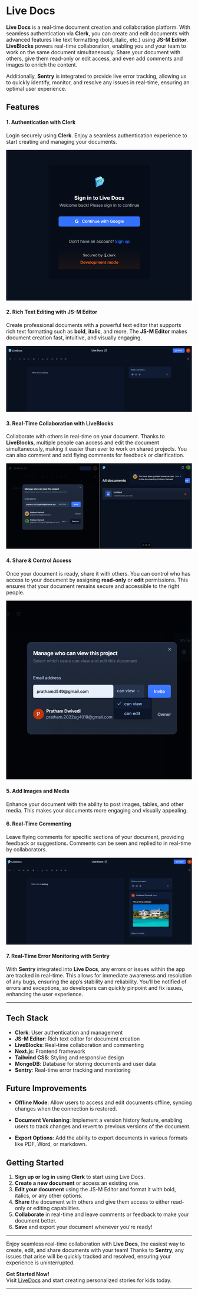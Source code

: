 # Live Docs

**Live Docs** is a real-time document creation and collaboration platform. With seamless authentication via **Clerk**, you can create and edit documents with advanced features like text formatting (bold, italic, etc.) using **JS-M Editor**. **LiveBlocks** powers real-time collaboration, enabling you and your team to work on the same document simultaneously. Share your document with others, give them read-only or edit access, and even add comments and images to enrich the content.

Additionally, **Sentry** is integrated to provide live error tracking, allowing us to quickly identify, monitor, and resolve any issues in real-time, ensuring an optimal user experience.

## Features

#### **1. Authentication with Clerk**
Login securely using **Clerk**. Enjoy a seamless authentication experience to start creating and managing your documents.

![Authentication](./images/Screenshot%202024-12-02%20205815.png)

#### **2. Rich Text Editing with JS-M Editor**
Create professional documents with a powerful text editor that supports rich text formatting such as **bold**, **italic**, and more. The **JS-M Editor** makes document creation fast, intuitive, and visually engaging.

![Editor](./images/Screenshot%202024-12-02%20210026.png)

#### **3. Real-Time Collaboration with LiveBlocks**
Collaborate with others in real-time on your document. Thanks to **LiveBlocks**, multiple people can access and edit the document simultaneously, making it easier than ever to work on shared projects. You can also comment and add flying comments for feedback or clarification.

![Collaboration](./images/Screenshot%202024-12-02%20220743.png)

#### **4. Share & Control Access**
Once your document is ready, share it with others. You can control who has access to your document by assigning **read-only** or **edit** permissions. This ensures that your document remains secure and accessible to the right people.

![Share](./images/Screenshot%202024-12-02%20210045.png)

#### **5. Add Images and Media**
Enhance your document with the ability to post images, tables, and other media. This makes your documents more engaging and visually appealing.

#### **6. Real-Time Commenting**
Leave flying comments for specific sections of your document, providing feedback or suggestions. Comments can be seen and replied to in real-time by collaborators.

![Comment](./images/Screenshot%202024-12-02%20210230.png)

#### **7. Real-Time Error Monitoring with Sentry**
With **Sentry** integrated into **Live Docs**, any errors or issues within the app are tracked in real-time. This allows for immediate awareness and resolution of any bugs, ensuring the app’s stability and reliability. You’ll be notified of errors and exceptions, so developers can quickly pinpoint and fix issues, enhancing the user experience.

---

## Tech Stack

- **Clerk**: User authentication and management
- **JS-M Editor**: Rich text editor for document creation
- **LiveBlocks**: Real-time collaboration and commenting
- **Next.js**: Frontend framework
- **Tailwind CSS**: Styling and responsive design
- **MongoDB**: Database for storing documents and user data
- **Sentry**: Real-time error tracking and monitoring

## Future Improvements

- **Offline Mode**: Allow users to access and edit documents offline, syncing changes when the connection is restored.
  
- **Document Versioning**: Implement a version history feature, enabling users to track changes and revert to previous versions of the document.
  
- **Export Options**: Add the ability to export documents in various formats like PDF, Word, or markdown.

## Getting Started

1. **Sign up or log in** using **Clerk** to start using Live Docs.
2. **Create a new document** or access an existing one.
3. **Edit your document** using the JS-M Editor and format it with bold, italics, or any other options.
4. **Share** the document with others and give them access to either read-only or editing capabilities.
5. **Collaborate** in real-time and leave comments or feedback to make your document better.
6. **Save** and export your document whenever you're ready!

---

Enjoy seamless real-time collaboration with **Live Docs**, the easiest way to create, edit, and share documents with your team! Thanks to **Sentry**, any issues that arise will be quickly tracked and resolved, ensuring your experience is uninterrupted.

**Get Started Now!**  
Visit [LiveDocs](https://livedocs-chi.vercel.app/) and start creating personalized stories for kids today.

---